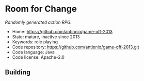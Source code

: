 # Room for Change

_Randomly generated action RPG._

- Home: https://github.com/antionio/game-off-2013
- State: mature, inactive since 2013
- Keywords: role playing
- Code repository: https://github.com/antionio/game-off-2013.git
- Code language: Java
- Code license: Apache-2.0

## Building

